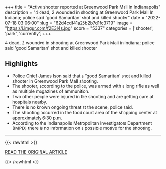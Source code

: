 +++
title = "Active shooter reported at Greenwood Park Mall in Indianapolis"
description = "4 dead, 2 wounded in shooting at Greenwood Park Mall In Indiana; police said 'good Samaritan' shot and killed shooter"
date = "2022-07-18 03:06:00"
slug = "62d4cdf41a25b2b7d1fc3719"
image = "https://i.imgur.com/f2E3l4s.jpg"
score = "5337"
categories = ['shooter', 'park', 'currently']
+++

4 dead, 2 wounded in shooting at Greenwood Park Mall In Indiana; police said 'good Samaritan' shot and killed shooter

## Highlights

- Police Chief James Ison said that a “good Samaritan’ shot and killed shooter in Greenwood Park Mall shooting.
- The shooter, according to the police, was armed with a long rifle as well as multiple magazines of ammunition.
- Two other people were injured in the shooting and are getting care at hospitals nearby.
- There is no known ongoing threat at the scene, police said.
- The shooting occurred in the food court area of the shopping center at approximately 6:30 p.m.
- According to the Indianapolis Metropolitan Investigators Department (IMPD) there is no information on a possible motive for the shooting.

---

{{< rawhtml >}}
  <p class="article-category">
    <a target="_blank" href="https://www.fox3now.com/active-shooter-reported-at-greenwood-park-mall-in-indianapolis/">READ THE ORIGINAL ARTICLE</a>
  </p>
{{< /rawhtml >}}
